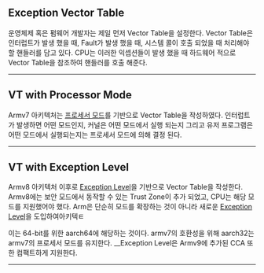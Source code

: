 
## Exception Vector Table
운영체제 혹은 펌웨어 개발자는 제일 먼저 Vector Table을 설정한다.
Vector Table은 인터럽트가 발생 했을 때, Fault가 발생 했을 때, 시스템 콜이 호출 되었을 때 처리해야 할 핸들러를 담고 있다.
CPU는 이러한 익셉션들이 발생 했을 때 하드웨어 적으로 Vector Table을 참조하여 핸들러를 호출 해준다.

---

## VT with Processor Mode
Armv7 아키텍처는 [프로세서 모드](https://developer.arm.com/documentation/den0013/d/ARM-Processor-Modes-and-Registers)를
기반으로 Vector Table을 작성하였다. 
인터럽트가 발생하면 어떤 모드인지, 커널은 어떤 모드에서 실행 되는지 그리고 유저 프로그램은 어떤 모드에서 실행되는지는 프로세서 모드에 의해 결정 된다.

---

## VT with Exception Level
Armv8 아키텍처 이후로 [Exception Level](https://developer.arm.com/documentation/102412/0102)을 기반으로 Vector Table을 작성한다.
Armv8에는 보안 모드에서 동작할 수 있는 Trust Zone이 추가 되었고, CPU는 해당 모드를 지원했어야 했다.
Arm은 단순히 모드를 확장하는 것이 아니라 새로운 [Exception Level](https://developer.arm.com/documentation/102412/0102)을 도입하여아키텍ㅌ


이는 64-bit를 위한 aarch64에 해당하는 것이다. armv7의 호환성을 위해 aarch32는 armv7의 프로세서 모드를 유지한다.
__Exception Level은 Armv9에 추가된 CCA 또한 컴팩트하게 지원한다.

---


